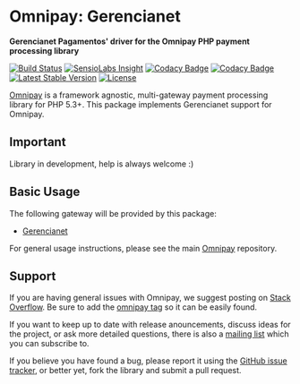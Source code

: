 # Omnipay: Gerencianet

**Gerencianet Pagamentos' driver for the Omnipay PHP payment processing library**

[![Build Status](https://travis-ci.org/fontesoft/omnipay-gerencianet.svg?branch=master)](https://travis-ci.org/fontesoft/omnipay-gerencianet)
[![SensioLabs Insight](https://img.shields.io/sensiolabs/i/03dbf21f-d4fa-4e5e-9eb9-48e80d015579.svg)](https://insight.sensiolabs.com/projects/03dbf21f-d4fa-4e5e-9eb9-48e80d015579)
[![Codacy Badge](https://api.codacy.com/project/badge/Grade/08d7b9ad6d7e447c9460136e41707f88)](https://www.codacy.com/app/fontesoft/omnipay-gerencianet?utm_source=github.com&amp;utm_medium=referral&amp;utm_content=fontesoft/omnipay-gerencianet&amp;utm_campaign=Badge_Grade)
[![Codacy Badge](https://api.codacy.com/project/badge/Coverage/08d7b9ad6d7e447c9460136e41707f88)](https://www.codacy.com/app/fontesoft/omnipay-gerencianet?utm_source=github.com&utm_medium=referral&utm_content=fontesoft/omnipay-gerencianet&utm_campaign=Badge_Coverage)
[![Latest Stable Version](https://poser.pugx.org/fontesoft/omnipay-gerencianet/v/stable)](https://packagist.org/packages/fontesoft/omnipay-gerencianet)
[![License](https://poser.pugx.org/fontesoft/omnipay-gerencianet/license)](https://packagist.org/packages/fontesoft/omnipay-gerencianet)

[Omnipay](https://github.com/thephpleague/omnipay) is a framework agnostic, multi-gateway payment processing library for PHP 5.3+. This package implements Gerencianet support for Omnipay.

## Important

Library in development, help is always welcome :)

## Basic Usage

The following gateway will be provided by this package:

* [Gerencianet](https://gerencianet.com.br/)

For general usage instructions, please see the main [Omnipay](https://github.com/thephpleague/omnipay) repository.

## Support

If you are having general issues with Omnipay, we suggest posting on [Stack Overflow](https://stackoverflow.com/). Be sure to add the [omnipay tag](https://stackoverflow.com/questions/tagged/omnipay) so it can be easily found.

If you want to keep up to date with release anouncements, discuss ideas for the project, or ask more detailed questions, there is also a [mailing list](https://groups.google.com/forum/#!forum/omnipay) which you can subscribe to.

If you believe you have found a bug, please report it using the [GitHub issue tracker](https://github.com/thephpleague/omnipay-paypal/issues), or better yet, fork the library and submit a pull request.
